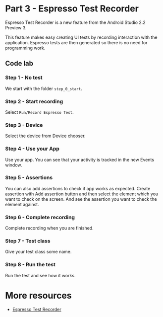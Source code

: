 # Part 3 - Espresso Test Recorder

Espresso Test Recorder is a new feature from the Android Studio 2.2 Preview 3. 

This feature makes easy creating UI tests by recording interaction with the application. Espresso tests are then generated so there is no need for programming work.

## Code lab

### Step 1 - No test

We start with the folder `step_0_start`.

### Step 2 - Start recording

Select `Run/Record Espresso Test`.

### Step 3 - Device

Select the device from Device chooser.

### Step 4 - Use your App

Use your app. You can see that your activity is tracked in the new Events window.

### Step 5 - Assertions

You can also add assertions to check if app works as expected. Create assertion with Add assertion button and then select the element which you want to check on the screen. And see the assertion you want to check the element against.

### Step 6 - Complete recording

Complete recording when you are finished.

### Step 7 - Test class

Give your test class some name.

### Step 8 - Run the test

Run the test and see how it works.

# More resources
* [Espresso Test Recorder](http://tools.android.com/tech-docs/test-recorder)